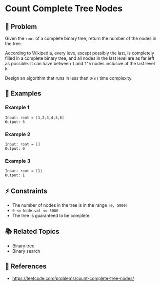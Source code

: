 # Count Complete Tree Nodes

## 🚀 Problem  
Given the `root` of a complete binary tree, return the number of the nodes in the tree.

According to Wikipedia, every leve, except possibly the last, is completely filled in a complete binary tree, and all nodes in the last level are as far left as possible. It can have between `1` and `2^h` nodes inclusive at the last level `h`.

Design an algorithm that runs in less than `O(n)` time complexity.

## 📝 Examples  

### Example 1
```
Input: root = [1,2,3,4,5,6]
Output: 6
```

### Example 2
```
Input: root = []
Output: 0
```

### Example 3
```
Input: root = [1]
Output: 1
```

## ⚡ Constraints  
- The number of nodes in the tree is in the range `[0, 5000]`
- `0 <= Node.val <= 5000`
- The tree is guaranteed to be complete.

## 📚 Related Topics  
- Binary tree
- Binary search

## 🔗 References  
- https://leetcode.com/problems/count-complete-tree-nodes/

